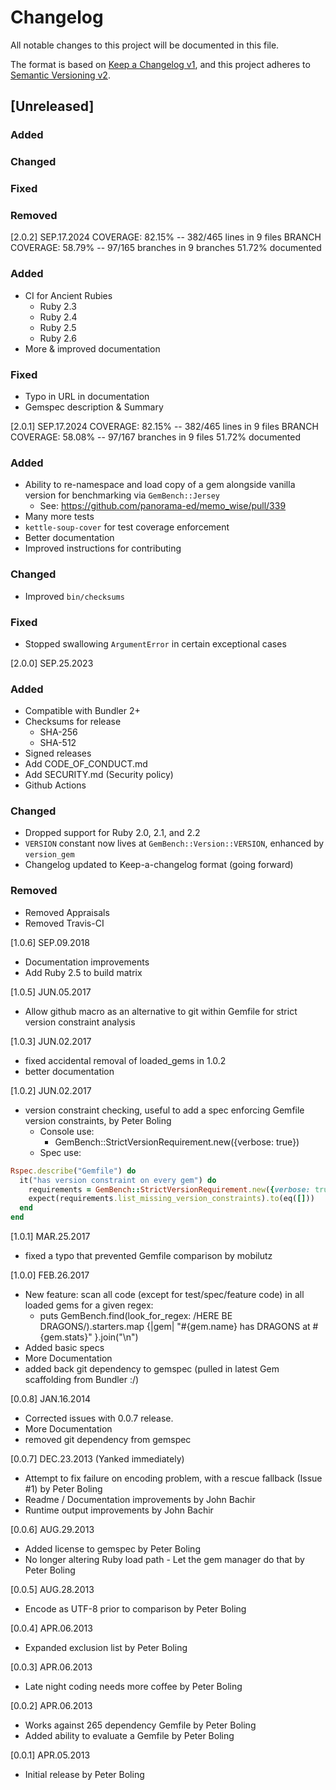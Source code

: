 # Changelog

All notable changes to this project will be documented in this file.

The format is based on [Keep a Changelog v1](https://keepachangelog.com/en/1.0.0/),
and this project adheres to [Semantic Versioning v2](https://semver.org/spec/v2.0.0.html).

## [Unreleased]
### Added
### Changed
### Fixed
### Removed

[2.0.2] SEP.17.2024
COVERAGE:  82.15% -- 382/465 lines in 9 files
BRANCH COVERAGE:  58.79% -- 97/165 branches in 9 branches
51.72% documented
### Added
- CI for Ancient Rubies
  - Ruby 2.3
  - Ruby 2.4
  - Ruby 2.5
  - Ruby 2.6
- More & improved documentation
### Fixed
- Typo in URL in documentation
- Gemspec description & Summary

[2.0.1] SEP.17.2024
COVERAGE:  82.15% -- 382/465 lines in 9 files
BRANCH COVERAGE:  58.08% -- 97/167 branches in 9 files
51.72% documented
### Added
- Ability to re-namespace and load copy of a gem alongside vanilla version for benchmarking via `GemBench::Jersey`
  - See: https://github.com/panorama-ed/memo_wise/pull/339
- Many more tests
- `kettle-soup-cover` for test coverage enforcement
- Better documentation
- Improved instructions for contributing
### Changed
- Improved `bin/checksums`
### Fixed
- Stopped swallowing `ArgumentError` in certain exceptional cases

[2.0.0] SEP.25.2023
### Added
- Compatible with Bundler 2+
- Checksums for release
  - SHA-256
  - SHA-512
- Signed releases
- Add CODE_OF_CONDUCT.md
- Add SECURITY.md (Security policy)
- Github Actions
### Changed
- Dropped support for Ruby 2.0, 2.1, and 2.2
- `VERSION` constant now lives at `GemBench::Version::VERSION`, enhanced by `version_gem`
- Changelog updated to Keep-a-changelog format (going forward)
### Removed
- Removed Appraisals
- Removed Travis-CI

[1.0.6] SEP.09.2018
- Documentation improvements
- Add Ruby 2.5 to build matrix

[1.0.5] JUN.05.2017
- Allow github macro as an alternative to git within Gemfile for strict version constraint analysis

[1.0.3] JUN.02.2017
- fixed accidental removal of loaded_gems in 1.0.2
- better documentation

[1.0.2] JUN.02.2017
- version constraint checking, useful to add a spec enforcing Gemfile version constraints, by Peter Boling
  - Console use:
    - GemBench::StrictVersionRequirement.new({verbose: true})
  - Spec use:
```ruby
Rspec.describe("Gemfile") do
  it("has version constraint on every gem") do
    requirements = GemBench::StrictVersionRequirement.new({verbose: true})
    expect(requirements.list_missing_version_constraints).to(eq([]))
  end
end
```

[1.0.1] MAR.25.2017
- fixed a typo that prevented Gemfile comparison by mobilutz

[1.0.0] FEB.26.2017
- New feature: scan all code (except for test/spec/feature code) in all loaded gems for a given regex:
  - puts GemBench.find(look_for_regex: /HERE BE DRAGONS/).starters.map {|gem| "#{gem.name} has DRAGONS at #{gem.stats}" }.join("\n")
- Added basic specs
- More Documentation
- added back git dependency to gemspec (pulled in latest Gem scaffolding from Bundler :/)

[0.0.8] JAN.16.2014
- Corrected issues with 0.0.7 release.
- More Documentation
- removed git dependency from gemspec

[0.0.7] DEC.23.2013 (Yanked immediately)
- Attempt to fix failure on encoding problem, with a rescue fallback (Issue #1) by Peter Boling
- Readme / Documentation improvements by John Bachir
- Runtime output improvements by John Bachir

[0.0.6] AUG.29.2013
- Added license to gemspec by Peter Boling
- No longer altering Ruby load path - Let the gem manager do that by Peter Boling

[0.0.5] AUG.28.2013
- Encode as UTF-8 prior to comparison by Peter Boling

[0.0.4] APR.06.2013
- Expanded exclusion list by Peter Boling

[0.0.3] APR.06.2013
- Late night coding needs more coffee by Peter Boling

[0.0.2] APR.06.2013
- Works against 265 dependency Gemfile by Peter Boling
- Added ability to evaluate a Gemfile by Peter Boling

[0.0.1] APR.05.2013
- Initial release by Peter Boling
